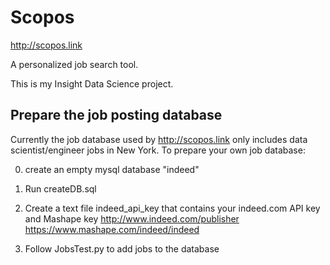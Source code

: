 # Scopos

http://scopos.link

A personalized job search tool.

This is my Insight Data Science project.

## Prepare the job posting database

Currently the job database used by http://scopos.link only includes data scientist/engineer jobs in New York. To prepare your own job database:

0. create an empty mysql database "indeed"

1. Run createDB.sql

2. Create a text file indeed_api_key that contains your indeed.com API key and Mashape key
http://www.indeed.com/publisher
https://www.mashape.com/indeed/indeed

3. Follow JobsTest.py to add jobs to the database
